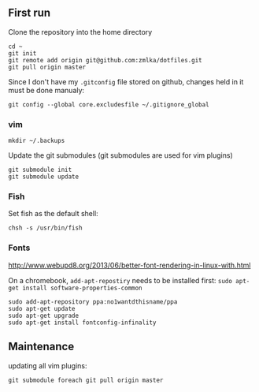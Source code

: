 ## First run

Clone the repository into the home directory

```
cd ~
git init
git remote add origin git@github.com:zmlka/dotfiles.git
git pull origin master
```

Since I don't have my `.gitconfig` file stored on github, changes held in it
must be done manualy:

```
git config --global core.excludesfile ~/.gitignore_global
```

### vim

```
mkdir ~/.backups
```

Update the git submodules (git submodules are used for vim plugins)

```
git submodule init
git submodule update
```


### Fish

Set fish as the default shell:
```
chsh -s /usr/bin/fish
```

### Fonts

http://www.webupd8.org/2013/06/better-font-rendering-in-linux-with.html

On a chromebook, `add-apt-repostiry` needs to be installed first: `sudo apt-get
install software-properties-common`

```
sudo add-apt-repository ppa:no1wantdthisname/ppa
sudo apt-get update
sudo apt-get upgrade
sudo apt-get install fontconfig-infinality
```



## Maintenance

updating all vim plugins:

```
git submodule foreach git pull origin master
```
